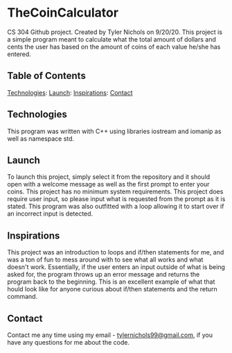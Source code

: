# TheCoinCalculator
CS 304 Github project.
Created by Tyler Nichols on 9/20/20.
This project is a simple program meant to calculate what the total amount of dollars and cents the user has based on the amount of coins of each value he/she has entered.
## Table of Contents
[Technologies](#technologies):
[Launch](#launch):
[Inspirations](#inspirations):
[Contact](#contact)
## Technologies
This program was written with C++ using libraries iostream and iomanip as well as namespace std.
## Launch
To launch this project, simply select it from the repository and it should open with a welcome message as well as the first prompt to enter your coins. This project has no minimum system requirements. This project does require user input, so please input what is requested from the prompt as it is stated. This program was also outfitted with a loop allowing it to start over if an incorrect input is detected.
## Inspirations
This project was an introduction to loops and if/then statements for me, and was a ton of fun to mess around with to see what all works and what doesn't work. Essentially, if the user enters an input outside of what is being asked for, the program throws up an error message and returns the program back to the beginning. This is an excellent example of what that hould look like for anyone curious about if/then statements and the return command.
## Contact
Contact me any time using my email - tylernichols99@gmail.com, if you have any questions for me about the code.
